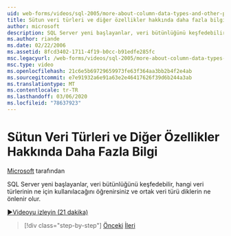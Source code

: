 ```yaml
---
uid: web-forms/videos/sql-2005/more-about-column-data-types-and-other-properties
title: Sütun veri türleri ve diğer özellikler hakkında daha fazla bilgi | Microsoft Docs
author: microsoft
description: SQL Server yeni başlayanlar, veri bütünlüğünü keşfedebilir, hangi veri türlerinin ne için kullanılacağını öğrenirsiniz ve ortak veri türü diklerin ne önlenir olur.
ms.author: riande
ms.date: 02/22/2006
ms.assetid: 8fcd3402-1711-4f19-b0cc-b91edfe285fc
msc.legacyurl: /web-forms/videos/sql-2005/more-about-column-data-types-and-other-properties
msc.type: video
ms.openlocfilehash: 21c6e5b69729659973fe63f364aa3bb2b4f2e4ab
ms.sourcegitcommit: e7e91932a6e91a63e2e46417626f39d6b244a3ab
ms.translationtype: MT
ms.contentlocale: tr-TR
ms.lasthandoff: 03/06/2020
ms.locfileid: "78637923"
---
```

# <a name="more-about-column-data-types-and-other-properties"></a>Sütun Veri Türleri ve Diğer Özellikler Hakkında Daha Fazla Bilgi

[Microsoft](https://github.com/microsoft) tarafından

SQL Server yeni başlayanlar, veri bütünlüğünü keşfedebilir, hangi veri türlerinin ne için kullanılacağını öğrenirsiniz ve ortak veri türü diklerin ne önlenir olur.

[&#9654;Videoyu izleyin (21 dakika)](https://channel9.msdn.com/Blogs/ASP-NET-Site-Videos/more-about-column-data-types-and-other-properties)

> [!div class="step-by-step"]
> [Önceki](understanding-database-tables-and-records.md)
> [İleri](designing-relational-database-tables.md)
